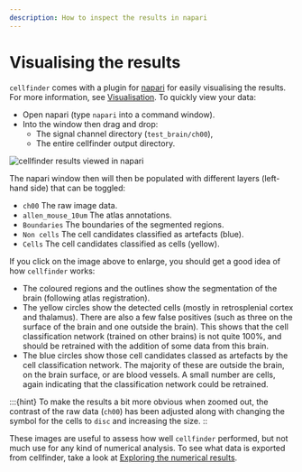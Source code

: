```yaml
---
description: How to inspect the results in napari
---
```


# Visualising the results

`cellfinder` comes with a plugin for [napari](https://napari.org/) for easily visualising the results.
For more information, see [Visualisation](/documentation/cellfinder/user-guide/command-line/visualisation).
To quickly view your data:

- Open napari (type `napari` into a command window).
- Into the window then drag and drop:
  - The signal channel directory (`test_brain/ch00`),
  - The entire cellfinder output directory.

![cellfinder results viewed in napari](../images/cellfinder_results.png)

The napari window then will then be populated with different layers (left-hand side) that can be toggled:

- `ch00` The raw image data.
- `allen_mouse_10um` The atlas annotations.
- `Boundaries` The boundaries of the segmented regions.
- `Non cells` The cell candidates classified as artefacts (blue).
- `Cells` The cell candidates classified as cells (yellow).

If you click on the image above to enlarge, you should get a good idea of how `cellfinder` works:

- The coloured regions and the outlines show the segmentation of the brain (following atlas registration).
- The yellow circles show the detected cells (mostly in retrosplenial cortex and thalamus). There are also a few false positives (such as three on the surface of the brain and one outside the brain). This shows that the cell classification network (trained on other brains) is not quite 100%, and should be retrained with the addition of some data from this brain.
- The blue circles show those cell candidates classed as artefacts by the cell classification network. The majority of these are outside the brain, on the brain surface, or are blood vessels. A small number are cells, again indicating that the classification network could be retrained.

:::{hint}
To make the results a bit more obvious when zoomed out, the contrast of the raw data (`ch00`) has been adjusted along with changing the symbol for the cells to `disc` and increasing the size.
::

These images are useful to assess how well `cellfinder` performed, but not much use for any kind of numerical analysis.
To see what data is exported from cellfinder, take a look at [Exploring the numerical results](exploring-the-numerical-results).
